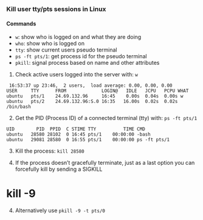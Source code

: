 ### Kill user tty/pts sessions in Linux

#### Commands

- `w`: show who is logged on and what they are doing
- `who`: show who is logged on
- `tty`: show current users pseudo terminal
- `ps -ft pts/1`: get process id for the pseudo terminal
- `pkill`: signal process based on name and other attributes

1. Check active users logged into the server with: `w`
```
 16:53:37 up 23:46,  2 users,  load average: 0.00, 0.00, 0.00
USER     TTY      FROM             LOGIN@   IDLE   JCPU   PCPU WHAT
ubuntu   pts/1    24.69.132.96     16:45    0.00s  0.04s  0.00s w
ubuntu   pts/2    24.69.132.96:S.0 16:35   16.00s  0.02s  0.02s /bin/bash
```
2. Get the PID (Process ID) of a connected terminal (tty) with: `ps -ft pts/1`
```
UID        PID  PPID  C STIME TTY          TIME CMD
ubuntu   28580 28102  0 16:45 pts/1    00:00:00 -bash
ubuntu   29081 28580  0 16:55 pts/1    00:00:00 ps -ft pts/1
```
3. Kill the process: `kill 28580`

4. If the process doesn’t gracefully terminate, just as a last option you can forcefully kill by sending a SIGKILL

# kill -9 

4. Alternatively use `pkill -9 -t pts/0`